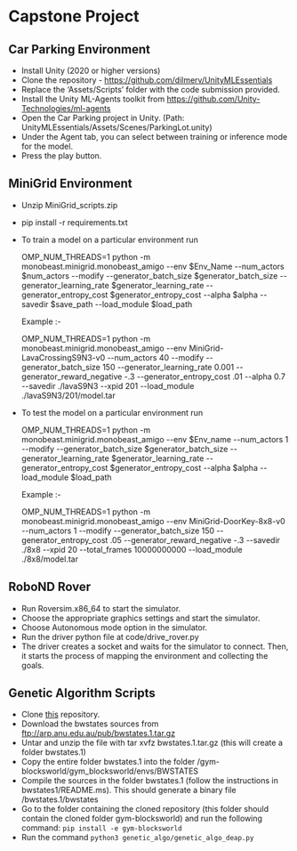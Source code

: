 # Capstone Project

## Car Parking Environment
* Install Unity (2020 or higher versions)
* Clone the repository - https://github.com/dilmerv/UnityMLEssentials
* Replace the ‘Assets/Scripts’ folder with the code submission provided.
* Install the Unity ML-Agents toolkit from https://github.com/Unity-Technologies/ml-agents
* Open the Car Parking project in Unity. (Path: UnityMLEssentials/Assets/Scenes/ParkingLot.unity)
* Under the Agent tab, you can select between training or inference mode for the model.
* Press the play button.

## MiniGrid Environment
* Unzip MiniGrid_scripts.zip
* pip install -r requirements.txt
* To train a model on a particular environment run 
  

  OMP_NUM_THREADS=1 python -m monobeast.minigrid.monobeast_amigo --env $Env_Name --num_actors $num_actors --modify --generator_batch_size $generator_batch_size --generator_learning_rate $generator_learning_rate  --generator_entropy_cost $generator_entropy_cost --alpha $alpha --savedir $save_path --load_module $load_path


  Example :-


  OMP_NUM_THREADS=1 python -m monobeast.minigrid.monobeast_amigo --env MiniGrid-LavaCrossingS9N3-v0 --num_actors 40 --modify --generator_batch_size 150 --generator_learning_rate 0.001 --generator_reward_negative -.3 --generator_entropy_cost .01 --alpha 0.7 --savedir ./lavaS9N3 --xpid 201 --load_module ./lavaS9N3/201/model.tar 


* To test the model on a particular environment run

	
	OMP_NUM_THREADS=1 python -m monobeast.minigrid.monobeast_amigo --env $Env_name --num_actors 1 --modify --generator_batch_size $generator_batch_size --generator_learning_rate $generator_learning_rate  --generator_entropy_cost $generator_entropy_cost --alpha $alpha --load_module $load_path


	Example :-


	OMP_NUM_THREADS=1 python -m monobeast.minigrid.monobeast_amigo --env MiniGrid-DoorKey-8x8-v0 --num_actors 1 --modify --generator_batch_size 150 --generator_entropy_cost .05 --generator_reward_negative -.3 --savedir ./8x8 --xpid 20 --total_frames 10000000000 --load_module ./8x8/model.tar
	
## RoboND Rover
* Run Roversim.x86_64 to start the simulator. 
* Choose the appropriate graphics settings and start the simulator.
* Choose Autonomous mode option in the simulator.
* Run the driver python file at code/drive_rover.py
* The driver creates a socket and waits for the simulator to connect. Then, it starts the process of mapping the environment and collecting the goals.

## Genetic Algorithm Scripts
* Clone [this](https://github.com/rgarzonj/gym-blocksworld) repository.
* Download the bwstates sources from ftp://arp.anu.edu.au/pub/bwstates.1.tar.gz
* Untar and unzip the file with tar xvfz bwstates.1.tar.gz (this will create a folder bwstates.1)
* Copy the entire folder bwstates.1 into the folder /gym-blocksworld/gym_blocksworld/envs/BWSTATES
* Compile the sources in the folder bwstates.1 (follow the instructions in bwstates1/README.ms). This should generate a binary file /bwstates.1/bwstates
* Go to the folder containing the cloned repository (this folder should contain the cloned folder gym-blocksworld) and run the following command: `pip install -e gym-blocksworld`
* Run the command `python3 genetic_algo/genetic_algo_deap.py`
